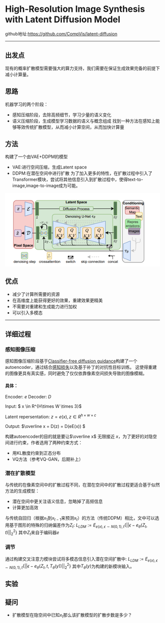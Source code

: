 # High-Resolution Image Synthesis with Latent Diffusion Model <br>
github地址:https://github.com/CompVis/latent-diffusion

***
## 出发点
现有的概率扩散模型需要强大的算力支持，我们需要在保证生成效果完备的前提下减小计算量。

## 思路
机器学习的两个阶段：
* 感知压缩阶段，去除高频细节，学习少量的语义变化
* 语义压缩阶段，生成模型学习数据的语义与概念组成
找到一种方法在感知上能够等效传统扩散模型，从而减小计算空间，从而加快计算量

## 方法
构建了一个由VAE+DDPM的模型
* VAE:进行空间压缩，生成Latent space
* DDPM:在潜在空间中进行扩散
为了加入更多的特性，在扩散过程中引入了Transformer模块，尝试将其他信息引入到扩散过程中，使得text-to-image,image-to-image成为可能。<br>

![Latent diffusion 结构图:center:](../Image/LatentDDPM_stru.png)

## 优点
* 减少了计算所需要的资源
* 在高维度上能获得更好的效果，重建效果更精美
* 不需要对重建和生成能力进行加权
* 可以引入多模态
***

## 详细过程
### 感知图像压缩
感知图像压缩阶段基于[Classifier-free diffusion guidance](https://arxiv.org/abs/2207.12598)构建了一个autoencoder，通过结合[感知损失](https://arxiv.org/abs/1801.03924)以及基于补丁的对抗性目标训练。
这使得重建的图像更具有真实感，同时避免了仅仅依靠像素空间损失导致的图像模糊。

#### 具体：

Encoder: $e$
Decoder: $D$

Input: 
$ x \in R^{H\times W \times 3}$

Latent repersentation: 
$z = e(x), z \in R^{h\times w \times c}$

Output:
$\overline x = D(z) = D(eE(x)) $

构建autoencoder的目的就是要让$\overline x$ 无限接近 $x$，为了更好的对隐空间进行约束，作者选用了两种约束方式：
* 用KL散度约束到正态分布
* VQ方法（参考VQ-GAN，后期补上）


### 潜在扩散模型
与传统的在像素空间中的扩散过程不同，在潜在空间中的扩散过程更适合基于似然方法的生成模型：
* 潜在空间中更关注语义信息，忽略掉了高频信息
* 计算更加高效

与传统自回归（根据$x_1$到$x_{t-1}$来预测$x_t$）的方法（传统DDPM）相比，文中可以选用基于图形的特殊的归纳偏差作为$Z_t$:
$L_{LDM}:=E_{e(x),\epsilon \sim N(0,1),t}\{||\epsilon-e_\theta(Z_t,t)||^2_2\}$
其中$Z_t$来自于编码器$e$


### 调节
通过构建交叉注意力模块尝试将多模态信息引入潜在空间扩散中:
$L_{LDM}:=E_{e(x),\epsilon \sim N(0,1),t}\{||\epsilon-e_\theta(Z_t,t,T_\theta(y))||^2_2\}$
其中$T_\theta(y)$为构建的新模块输入。

## 实验


## 疑问
* 扩散模型在隐空间中已知$x_t$那么该扩散模型的扩散步数是多少？